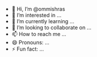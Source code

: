 - 👋 Hi, I’m @ommishras
- 👀 I’m interested in ...
- 🌱 I’m currently learning ...
- 💞️ I’m looking to collaborate on ...
- 📫 How to reach me ...
- 😄 Pronouns: ...
- ⚡ Fun fact: ...

<!---
ommishras/ommishras is a ✨ special ✨ repository because its `README.md` (this file) appears on your GitHub profile.
You can click the Preview link to take a look at your changes.
--->
